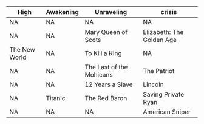 |**High**|**Awakening**|**Unraveling**|**crisis**|
|---|---|---|---|
NA | NA |NA | NA 
NA | NA | Mary Queen of Scots | Elizabeth: The Golden Age
The New World | NA | To Kill a King | NA 
NA | NA | The Last of the Mohicans | The Patriot
NA | NA | 12 Years a Slave | Lincoln 
NA | Titanic | The Red Baron | Saving Private Ryan
NA | NA | NA | American Sniper
